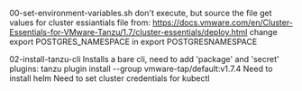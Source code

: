 00-set-environment-variables.sh
    don't execute, but source the file
    get values for cluster essiantials file from: 
    https://docs.vmware.com/en/Cluster-Essentials-for-VMware-Tanzu/1.7/cluster-essentials/deploy.html
    change export POSTGRES_NAMESPACE in export POSTGRESNAMESPACE


02-install-tanzu-cli
    Installs a bare cli, need to add 'package' and 'secret' plugins:
        tanzu plugin install --group vmware-tap/default:v1.7.4
    Need to install helm
    Need to set cluster credentials for kubectl


